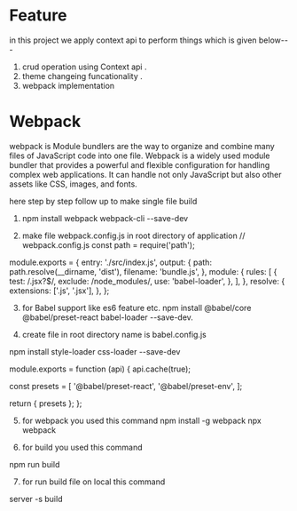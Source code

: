 # Feature

in this project we apply context api to perform things which is given below---
1. crud operation using Context api .
2. theme changeing funcationality .
3. webpack implementation

# Webpack 
webpack is Module bundlers are the way to organize and combine many files of JavaScript code into one file.
Webpack is a widely used module bundler that provides a powerful and flexible configuration for handling complex web applications. It can handle not only JavaScript but also other assets like CSS, images, and fonts.

here step by step follow up to make single file build

1. npm install webpack webpack-cli --save-dev

2. make file webpack.config.js in root directory of application
// webpack.config.js
const path = require('path');

module.exports = {
  entry: './src/index.js',
  output: {
    path: path.resolve(__dirname, 'dist'),
    filename: 'bundle.js',
  },
  module: {
    rules: [
      {
        test: /\.jsx?$/,
        exclude: /node_modules/,
        use: 'babel-loader',
      },
    ],
  },
  resolve: {
    extensions: ['.js', '.jsx'],
  },
};

3. for Babel support like es6 feature etc. 
npm install @babel/core @babel/preset-react babel-loader --save-dev.


4. create file in root directory name is babel.config.js

npm install style-loader css-loader --save-dev


module.exports = function (api) {
  api.cache(true);

  const presets = [
    '@babel/preset-react',
    '@babel/preset-env',
  ];

  return {
    presets
  };
};


5. for webpack you used this command
npm install -g webpack
npx webpack

6. for build you used this command

npm run build

7. for run build file on local this command

server -s build
